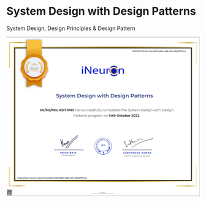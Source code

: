 # System Design with Design Patterns
System Design, Design Principles &amp; Design Pattern


![img](images/SystemDesign_with_DesignPatterns_Certificate.png)
